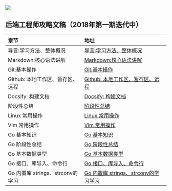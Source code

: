 

![](http://ww1.sinaimg.cn/large/741fdb86gy1fvpnhh73wsj21hc0u0dge.jpg)



## 后端工程师攻略文稿（2018年第一期迭代中）


|  章节          | 地址     |
| :------------- | :------------- |
| 导言:学习方法、整体概况      | [导言:学习方法、整体概况](https://www.bilibili.com/video/av33445011/)       |
|Markdown:核心语法讲解|[Markdown:核心语法讲解](https://www.bilibili.com/video/av33445195/)|
|Git:基本操作|[Git:基本操作](https://www.bilibili.com/video/av33445375/)|
|Github: 本地工作区、暂存区、远程|[Github: 本地工作区、暂存区、远程](https://www.bilibili.com/video/av33581060)|
|Docsify: 构建文档|[Docsify: 构建文档](https://www.bilibili.com/video/av33581127)|
|阶段性总结|[阶段性总结](https://www.bilibili.com/video/av33645128)|
|Linux 常用操作|[Linux 常用操作](https://www.bilibili.com/video/av33939597)|
|Vim 常用操作|[Vim 常用操作](https://www.bilibili.com/video/av34063131)|
|Go 基本知识|[Go 基本知识](https://www.bilibili.com/video/av34339776/)|
|Go 阶段性总结|[Go 阶段性总结](https://www.freecodecamp.org/)|
|Go 基本数据类型|[Go 基本数据类型](https://www.bilibili.com/video/av34965879)|
|Go 接口、库导入、命令行|[Go 接口、库导入、命令行](https://www.bilibili.com/video/av35391979)|
|Go 内置库 strings、strconv的学习|[Go 内置库 strings、strconv的学习学习](https://www.bilibili.com/video/av35857188/)|
